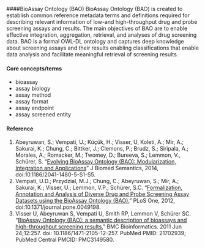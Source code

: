 ####BioAssay Ontology (BAO)
BioAssay Ontology (BAO) is created to establish common reference metadata terms and definitions required for describing relevant information of low-and high-throughput drug and probe screening assays and results. The main objectives of BAO are to enable effective integration, aggregation, retrieval, and analyses of drug screening data. BAO is a formal OWL-DL ontology and captures deep knowledge about screening assays and their results enabling classifications that enable data analysis and facilitate meaningful retrieval of screening results. 

#### Core concepts/terms
* bioassay
* assay biology
* assay method
* assay format
* assay endpoint
* assay screened entity

#### Reference
1. Abeyruwan, S.; Vempati, U.; Küçük, H.; Visser, U, Koleti, A.; Mir, A.; Sakurai, K.; Chung, C.; Bittker, J.; Clemons, P.; Brudz, S.; Siripala, A.; Morales, A.; Romacker, M.; Twomey, D.; Bureeva, S.; Lemmon, V., Schürer, S. “[Evolving BioAssay Ontology (BAO): Modularization, Integration and Applications](http://www.ncbi.nlm.nih.gov/pmc/articles/PMC4108877/)” J Biomed Semantics, 2014, doi:10.1186/2041-1480-5-S1-S5. 
2. Vempati, U.D.; Przydzial, M.J.; Chung, C.; Abeyruwan, S.; Mir, A.; Sakurai, K.; Visser, U.; Lemmon, V.P.; Schürer, S.C. “[Formalization, Annotation and Analysis of Diverse Drug and Probe Screening Assay Datasets using the BioAssay Ontology (BAO).](http://journals.plos.org/plosone/article?id=10.1371/journal.pone.0049198)” PLoS One, 2012, doi:10.1371/journal.pone.0049198.
3. Visser U, Abeyruwan S, Vempati U, Smith RP, Lemmon V, Schürer SC. “[BioAssay Ontology (BAO): a semantic description of bioassays and high-throughput screening results.](http://www.ncbi.nlm.nih.gov/pmc/articles/PMC3149580/)” BMC Bioinformatics. 2011 Jun 24;12:257. doi: 10.1186/1471-2105-12-257.
PubMed PMID: 21702939; PubMed Central PMCID: PMC3149580.
